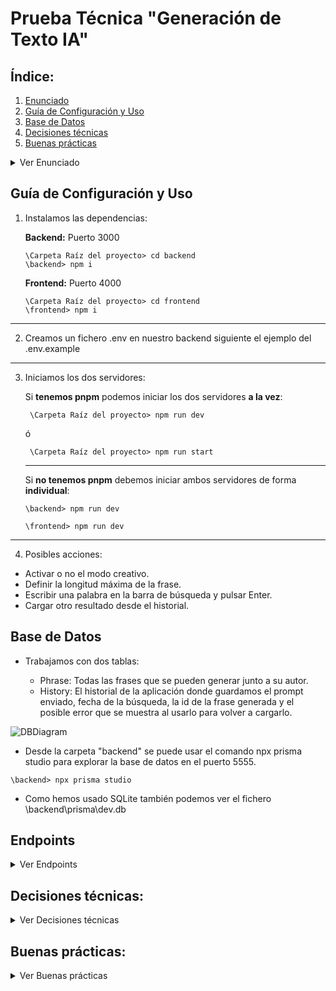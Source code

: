 # Prueba Técnica "Generación de Texto IA"

## Índice:

1. [Enunciado](#enunciado)
2. [Guía de Configuración y Uso](#guía-de-configuración-y-uso)
3. [Base de Datos](#base-de-datos)
4. [Decisiones técnicas](#decisiones-técnicas)
5. [Buenas prácticas](#buenas-prácticas)



<details>
<summary>Ver Enunciado</summary>

### Instrucciones Generales:

    - Este ejercicio evalúa tus habilidades en Front-End y Back-End para construir una aplicación que interactúa con un modelo de IA de generación de texto.
    Se evaluarán las buenas prácticas de programación, el diseño estructurado y el manejo adecuado de la interacción con la IA.

    - No está permitido el uso de generadores de código automático, herramientas de IA o cualquier otro tipo de herramientas que autogeneren el código por ti.

    - Al finalizar, entrega el código junto con un **README** donde expliques las **decisiones técnicas**, cómo aplicaste las **buenas prácticas** y cualquier otra consideración importante.

### Desarrollo:
    - Descripción del Problema:
    Vas a desarrollar una aplicación que permita a los usuarios generar texto utilizando una API que simule el comportamiento de una Inteligencia Artificial para generación de texto.

    - Requisitos Back-End:
        API RESTful en Node.js (Express o similar) que exponga un endpoint para la generación de texto a través de un servicio simulado de IA:

        - Endpoint: POST /generate-text
        Parámetros: Un objeto JSON que incluya:
        prompt: El texto inicial que el usuario proporciona a la IA.
        maxLength: Número máximo de caracteres que debe generar la IA.
        temperature: Un valor numérico que controle la "creatividad" del modelo.

        - Respuesta: Un JSON con el texto generado por la IA, basado en el prompt.

        - Simula la generación de texto en tu back-end, usando cualquier algoritmo de generación aleatoria que tengas (puedes crear un simple generador que elija frases predefinidas o generar texto aleatorio con algún patrón).

        - Valida los parámetros de entrada, asegurando que el prompt no esté vacío y que maxLength y temperature estén dentro de valores aceptables.

        - Gestiona adecuadamente los errores y envía mensajes de error claros cuando algo salga mal.

        - Conecta tu API a una base de datos (a elegir).

        - Guardar los prompts enviados por el usuario junto con el texto generado.

        - Permitir que los usuarios consulten el historial de prompts generados.
        Crear un endpoint adicional GET /history para recuperar todos los prompts anteriores generados por el usuario.

    - Requisitos Front-End:
        Desarrolla una interfaz de usuario simple con React, vue, (o framework de tu preferencia) que permita a los usuarios:

        - Ingresar un prompt y seleccionar parámetros de generación (como el número máximo de caracteres y el nivel de "creatividad").
        - Enviar la solicitud al servidor y mostrar el texto generado por la IA.
        Consultar el historial de prompts previamente generados y mostrarlo en una lista accesible.
        - Validaciones:
            - Asegúrate de que el campo del prompt no esté vacío antes de enviar la solicitud.
            - Validar los valores numéricos (por ejemplo, asegurarse de que maxLength esté entre 10 y 1000, y temperature entre 0 y 1).
            - La interfaz debe ser responsiva y estar diseñada de manera clara y sencilla, sin necesidad de un diseño gráfico avanzado, pero sí con un enfoque en la usabilidad.
</details>

## Guía de Configuración y Uso

1. Instalamos las dependencias:

    **Backend:** Puerto 3000
    ```
    \Carpeta Raíz del proyecto> cd backend
    \backend> npm i
    ```

    **Frontend:** Puerto 4000
    ```
    \Carpeta Raíz del proyecto> cd frontend
    \frontend> npm i
    ```
---
2. Creamos un fichero .env en nuestro backend siguiente el ejemplo del .env.example
---
3. Iniciamos los dos servidores:

    Si **tenemos pnpm** podemos iniciar los dos servidores **a la vez**:

        \Carpeta Raíz del proyecto> npm run dev
    ó
        
        \Carpeta Raíz del proyecto> npm run start
    ---
    Si **no tenemos pnpm** debemos iniciar ambos servidores de forma **individual**:

    ```
    \backend> npm run dev
    ```
    ```
    \frontend> npm run dev
    ```
---
4. Posibles acciones:
- Activar o no el modo creativo.
- Definir la longitud máxima de la frase.
- Escribir una palabra en la barra de búsqueda y pulsar Enter.
- Cargar otro resultado desde el historial.

## Base de Datos

- Trabajamos con dos tablas:

    - Phrase: Todas las frases que se pueden generar junto a su autor.
    - History: El historial de la aplicación donde guardamos el prompt enviado, fecha de la búsqueda, la id de la frase generada y el posible error que se muestra al usarlo para volver a cargarlo.

![DBDiagram](https://github.com/user-attachments/assets/25b803c9-f93e-4765-96f6-78487908c17c)

- Desde la carpeta "backend" se puede usar el comando npx prisma studio para explorar la base de datos en el puerto 5555.

```
\backend> npx prisma studio
```

- Como hemos usado SQLite también podemos ver el fichero \backend\prisma\dev.db

## Endpoints
<details>
<summary>Ver Endpoints</summary>

| Método | ENDPOINT                              | DESCRIPCIÓN                | RETURNS                  
| ------ | ------------------------------------- | --------------------------------------------------- | --------------------------------------------------------------------|
| GET    | {{baseURL}}/history                   | Lista el historial                                  | OK:{ history, result: 'OK' } Error:{ message, result: 'Error' }     |     
| GET    | {{baseURL}}/history/:id/:phraseId     | Obtiene los datos de una frase del histórico        | OK:{ history, result: 'OK' } Error:{ message, result: 'Error' }     |     
| POST   | {{baseURL}}/generate-text             | Busca una frase por el prompt del usuario y<br/> guarda el resultado de la acción en el historial          | { events }         |   
</details>

## Decisiones técnicas: 

<details>
<summary>Ver Decisiones técnicas</summary>
- **Mono-repo** con el **workspace de pnpm** por su fácil implementación. Esto nos permite ejecutar el servidor de backend y el de frontend a la vez desde la raíz del proyecto. Más detalles en el apartado de Guía de Configuración.
- He elegido **Node + React** por ser el stack más reciente que he utilizado para un proyecto de estas características.
- He elegido **Tailwind** para el sistema de diseño para maquetar más rápido y para la importación de recursos vinculados a éste (**flowbite-react** para el **Tooltip** de "modo creativo" y el fondo de **https://bg.ibelick.com/**).
- He usado **Prisma** porque me parece un **ORM** muy flexible y mi favorito para Node. Además para facilitar la prueba de la aplicación elegimos **SQLite** como base de datos.
</details>

## Buenas prácticas: 

<details>
<summary>Ver Buenas prácticas</summary>

- La devolución de la API, exista o no un error, se gestiona con un **objeto** con las siguientes posibilidades:
    - **resultado** (OK o error),
    - **mensaje** (tipo de error) o el **objeto** con la respuesta de la consulta de base de datos en caso positivo.

- Las peticiones a la API las gestionamos desde la carpeta **src\Services**. Al ser una aplicación pequeña ubicamos todas en **app.service.js** y **config.js** para la baseURL de nuestra API. **Si la aplicación escala** permite separar en una **entidad por fichero**, por ejemplo, phrase.service.js o history.service.js.

- Separación de áreas en componentes:
    - Lógica del **Aside** que gestiona el historial.
    - Lógica del **Main** para la aplicación principal.
    - **"PhraseResponse"** Respuesta de la IA, dentro de Main que además facilita la **animación de máquina de escribir** al recargar el componente (cambiando el valor de **key** desde el componente Padre).

- Para asegurar la base de datos durante el desarrollo, definimos una **función resetPhrase** para mantener las frases, pasando del formato json a nuestra tabla. Usando **upsert de Prisma** evitamos que se dupliquen registros o errores relacionados, ya que insertará los registros si no existen o los actualizará con los datos correctos.

</details>